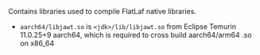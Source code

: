Contains libraries used to compile FlatLaf native libraries.

- `aarch64/libjawt.so` is `<jdk>/lib/libjawt.so` from Eclipse Temurin 11.0.25+9 aarch64,
  which is required to cross build aarch64/arm64 .so on x86_64
